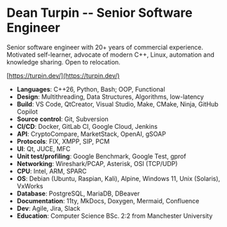 # Dean Turpin -- Senior Software Engineer

Senior software engineer with 20+ years of commercial experience. Motivated self-learner, advocate of modern C++, Linux, automation and knowledge sharing. Open to relocation.

[https://turpin.dev/](https://turpin.dev/)

- __Languages__: C++26, Python, Bash; OOP, Functional
- __Design__: Multithreading, Data Structures, Algorithms, low-latency
- __Build__: VS Code, QtCreator, Visual Studio, Make, CMake, Ninja, GitHub Copilot
- __Source control__: Git, Subversion
- __CI/CD__: Docker, GitLab CI, Google Cloud, Jenkins
- __API__: CryptoCompare, MarketStack, OpenAI, gSOAP
- __Protocols__: FIX, XMPP, SIP, PCM
- __UI__: Qt, JUCE, MFC
- __Unit test/profiling__: Google Benchmark, Google Test, gprof
- __Networking__: Wireshark/PCAP, Asterisk, OSI (TCP/UDP)
- __CPU__: Intel, ARM, SPARC
- __OS__: Debian (Ubuntu, Raspian, Kali), Alpine, Windows 11, Unix (Solaris), VxWorks
- __Database__: PostgreSQL, MariaDB, DBeaver
- __Documentation__: 11ty, MkDocs, Doxygen, Mermaid, Confluence
- __Dev__: Agile, Jira, Slack
- __Education__: Computer Science BSc. 2:2 from Manchester University

